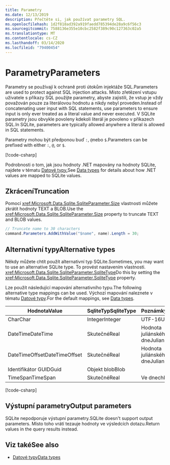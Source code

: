 ```yaml
---
title: Parametry
ms.date: 12/13/2019
description: Přečtěte si, jak používat parametry SQL.
ms.openlocfilehash: 1d2f818ad392a919faedd785394de28a9c6f56c3
ms.sourcegitcommit: 7588136e355e10cbc2582f389c90c127363c02a5
ms.translationtype: MT
ms.contentlocale: cs-CZ
ms.lasthandoff: 03/14/2020
ms.locfileid: "79400454"
---
```

# <a name="parameters"></a><span data-ttu-id="cf0f7-103">Parametry</span><span class="sxs-lookup"><span data-stu-id="cf0f7-103">Parameters</span></span>

<span data-ttu-id="cf0f7-104">Parametry se používají k ochraně proti útokům injektáže SQL.</span><span class="sxs-lookup"><span data-stu-id="cf0f7-104">Parameters are used to protect against SQL injection attacks.</span></span> <span data-ttu-id="cf0f7-105">Místo zřetězení vstupu uživatele s příkazy SQL použijte parametry, abyste zajistili, že vstup je vždy považován pouze za literálovou hodnotu a nikdy nebyl proveden.</span><span class="sxs-lookup"><span data-stu-id="cf0f7-105">Instead of concatenating user input with SQL statements, use parameters to ensure input is only ever treated as a literal value and never executed.</span></span> <span data-ttu-id="cf0f7-106">V SQLite parametry jsou obvykle povoleny kdekoli literál je povoleno v příkazech SQL.</span><span class="sxs-lookup"><span data-stu-id="cf0f7-106">In SQLite, parameters are typically allowed anywhere a literal is allowed in SQL statements.</span></span>

<span data-ttu-id="cf0f7-107">Parametry mohou být předponou buď `:`, `@`nebo `$`.</span><span class="sxs-lookup"><span data-stu-id="cf0f7-107">Parameters can be prefixed with either `:`, `@`, or `$`.</span></span>

[!code-csharp[](../../../../samples/snippets/standard/data/sqlite/HelloWorldSample/Program.cs?name=snippet_Parameter)]

<span data-ttu-id="cf0f7-108">Podrobnosti o tom, jak jsou hodnoty .NET mapovány na hodnoty SQLite, najdete v tématu [Datové typy.](types.md)</span><span class="sxs-lookup"><span data-stu-id="cf0f7-108">See [Data types](types.md) for details about how .NET values are mapped to SQLite values.</span></span>

## <a name="truncation"></a><span data-ttu-id="cf0f7-109">Zkrácení</span><span class="sxs-lookup"><span data-stu-id="cf0f7-109">Truncation</span></span>

<span data-ttu-id="cf0f7-110">Pomocí <xref:Microsoft.Data.Sqlite.SqliteParameter.Size> vlastnosti můžete zkrátit hodnoty TEXT a BLOB.</span><span class="sxs-lookup"><span data-stu-id="cf0f7-110">Use the <xref:Microsoft.Data.Sqlite.SqliteParameter.Size> property to truncate TEXT and BLOB values.</span></span>

```csharp
// Truncate name to 30 characters
command.Parameters.AddWithValue("$name", name).Length = 30;
```

## <a name="alternative-types"></a><span data-ttu-id="cf0f7-111">Alternativní typy</span><span class="sxs-lookup"><span data-stu-id="cf0f7-111">Alternative types</span></span>

<span data-ttu-id="cf0f7-112">Někdy můžete chtít použít alternativní typ SQLite.</span><span class="sxs-lookup"><span data-stu-id="cf0f7-112">Sometimes, you may want to use an alternative SQLite type.</span></span> <span data-ttu-id="cf0f7-113">To provést nastavením vlastnosti. <xref:Microsoft.Data.Sqlite.SqliteParameter.SqliteType></span><span class="sxs-lookup"><span data-stu-id="cf0f7-113">Do this by setting the <xref:Microsoft.Data.Sqlite.SqliteParameter.SqliteType> property.</span></span>

<span data-ttu-id="cf0f7-114">Lze použít následující mapování alternativního typu.</span><span class="sxs-lookup"><span data-stu-id="cf0f7-114">The following alternative type mappings can be used.</span></span> <span data-ttu-id="cf0f7-115">Výchozí mapování naleznete v tématu [Datové typy](types.md).</span><span class="sxs-lookup"><span data-stu-id="cf0f7-115">For the default mappings, see [Data types](types.md).</span></span>

| <span data-ttu-id="cf0f7-116">Hodnota</span><span class="sxs-lookup"><span data-stu-id="cf0f7-116">Value</span></span>          | <span data-ttu-id="cf0f7-117">SqliteTyp</span><span class="sxs-lookup"><span data-stu-id="cf0f7-117">SqliteType</span></span> | <span data-ttu-id="cf0f7-118">Poznámky</span><span class="sxs-lookup"><span data-stu-id="cf0f7-118">Remarks</span></span>          |
| -------------- | ---------- | ---------------- |
| <span data-ttu-id="cf0f7-119">Char</span><span class="sxs-lookup"><span data-stu-id="cf0f7-119">Char</span></span>           | <span data-ttu-id="cf0f7-120">Integer</span><span class="sxs-lookup"><span data-stu-id="cf0f7-120">Integer</span></span>    | <span data-ttu-id="cf0f7-121">UTF-16</span><span class="sxs-lookup"><span data-stu-id="cf0f7-121">UTF-16</span></span>           |
| <span data-ttu-id="cf0f7-122">DateTime</span><span class="sxs-lookup"><span data-stu-id="cf0f7-122">DateTime</span></span>       | <span data-ttu-id="cf0f7-123">Skutečné</span><span class="sxs-lookup"><span data-stu-id="cf0f7-123">Real</span></span>       | <span data-ttu-id="cf0f7-124">Hodnota juliánského dne</span><span class="sxs-lookup"><span data-stu-id="cf0f7-124">Julian day value</span></span> |
| <span data-ttu-id="cf0f7-125">DateTimeOffset</span><span class="sxs-lookup"><span data-stu-id="cf0f7-125">DateTimeOffset</span></span> | <span data-ttu-id="cf0f7-126">Skutečné</span><span class="sxs-lookup"><span data-stu-id="cf0f7-126">Real</span></span>       | <span data-ttu-id="cf0f7-127">Hodnota juliánského dne</span><span class="sxs-lookup"><span data-stu-id="cf0f7-127">Julian day value</span></span> |
| <span data-ttu-id="cf0f7-128">Identifikátor GUID</span><span class="sxs-lookup"><span data-stu-id="cf0f7-128">Guid</span></span>           | <span data-ttu-id="cf0f7-129">Objekt blob</span><span class="sxs-lookup"><span data-stu-id="cf0f7-129">Blob</span></span>       |                  |
| <span data-ttu-id="cf0f7-130">TimeSpan</span><span class="sxs-lookup"><span data-stu-id="cf0f7-130">TimeSpan</span></span>       | <span data-ttu-id="cf0f7-131">Skutečné</span><span class="sxs-lookup"><span data-stu-id="cf0f7-131">Real</span></span>       | <span data-ttu-id="cf0f7-132">Ve dnech</span><span class="sxs-lookup"><span data-stu-id="cf0f7-132">In days</span></span>          |

[!code-csharp[](../../../../samples/snippets/standard/data/sqlite/DateAndTimeSample/Program.cs?name=snippet_SqliteType)]

## <a name="output-parameters"></a><span data-ttu-id="cf0f7-133">Výstupní parametry</span><span class="sxs-lookup"><span data-stu-id="cf0f7-133">Output parameters</span></span>

<span data-ttu-id="cf0f7-134">SQLite nepodporuje výstupní parametry.</span><span class="sxs-lookup"><span data-stu-id="cf0f7-134">SQLite doesn't support output parameters.</span></span> <span data-ttu-id="cf0f7-135">Místo toho vrátí tezauje hodnoty ve výsledcích dotazu.</span><span class="sxs-lookup"><span data-stu-id="cf0f7-135">Return values in the query results instead.</span></span>

## <a name="see-also"></a><span data-ttu-id="cf0f7-136">Viz také</span><span class="sxs-lookup"><span data-stu-id="cf0f7-136">See also</span></span>

* [<span data-ttu-id="cf0f7-137">Datové typy</span><span class="sxs-lookup"><span data-stu-id="cf0f7-137">Data types</span></span>](types.md)
